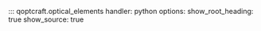 ::: qoptcraft.optical_elements
	handler: python
	options:
		show_root_heading: true
		show_source: true
